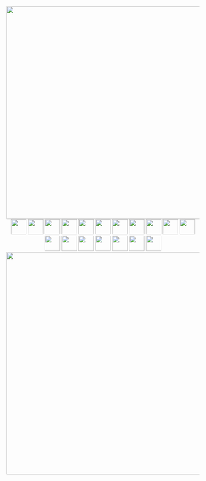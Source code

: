 <div align="center">
  <img src="https://i.imgur.com/Aqaet8V.png" width="555px">
  <br>
  
  <img height="40px" src="https://cdn.jsdelivr.net/gh/devicons/devicon/icons/html5/html5-plain.svg">
  <img height="40px" src="https://cdn.jsdelivr.net/gh/devicons/devicon/icons/css3/css3-plain.svg">
  <img height="40px" src="https://cdn.jsdelivr.net/gh/devicons/devicon/icons/sass/sass-original.svg">
  <img height="40px" src="https://cdn.jsdelivr.net/gh/devicons/devicon@latest/icons/figma/figma-original.svg">
  <img height="40px" src="https://cdn.jsdelivr.net/gh/devicons/devicon@latest/icons/bootstrap/bootstrap-original.svg">
  <img height="40px" src="https://cdn.jsdelivr.net/gh/devicons/devicon/icons/javascript/javascript-plain.svg">
  <img height="40px" src="https://cdn.jsdelivr.net/gh/devicons/devicon/icons/typescript/typescript-plain.svg">
  <img height="40px" src="https://cdn.jsdelivr.net/gh/devicons/devicon@latest/icons/postman/postman-original.svg">
  <img height="40px" src="https://cdn.jsdelivr.net/gh/devicons/devicon/icons/git/git-original.svg">
  <img height="40px" src="https://cdn.jsdelivr.net/gh/devicons/devicon/icons/nodejs/nodejs-original.svg">
  <img height="40px" src="https://cdn.jsdelivr.net/gh/devicons/devicon/icons/angular/angular-original.svg">
  <img height="40px" src="https://cdn.jsdelivr.net/gh/devicons/devicon/icons/java/java-original.svg">
  <img height="40px" src="https://cdn.jsdelivr.net/gh/devicons/devicon/icons/spring/spring-original.svg">
  <img height="40px" src="https://cdn.jsdelivr.net/gh/devicons/devicon/icons/mysql/mysql-original.svg">
  <img height="40px" src="https://cdn.jsdelivr.net/gh/devicons/devicon/icons/postgresql/postgresql-plain.svg">
  <img height="40px" src="https://cdn.jsdelivr.net/gh/devicons/devicon/icons/firebase/firebase-plain.svg">
  <img height="40px" src="https://cdn.jsdelivr.net/gh/devicons/devicon/icons/googlecloud/googlecloud-original.svg">
  <img height="40px" src="https://cdn.jsdelivr.net/gh/devicons/devicon@latest/icons/amazonwebservices/amazonwebservices-plain-wordmark.svg">
  <br>
  
  <img src="https://i.imgur.com/pQPqz6W.png" width="580px">
</div>

